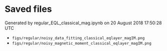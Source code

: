 # Saved files 


Generated by regular_EQL_classical_mag.ipynb on 20 August 2018 17:50:28 UTC

*  `figs/regular/noisy_data_fitting_classical_eqlayer_magIM.png` 
*  `figs/regular/noisy_magnetic_moment_classical_eqlayer_magIM.png` 
